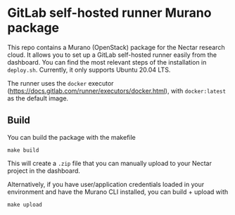 # GitLab self-hosted runner Murano package

This repo contains a Murano (OpenStack) package for the Nectar research cloud. It allows you to set up a GitLab self-hosted runner easily from the dashboard. You can find the most relevant steps of the installation in `deploy.sh`. Currently, it only supports Ubuntu 20.04 LTS.

The runner uses the `docker` executor (https://docs.gitlab.com/runner/executors/docker.html), with `docker:latest` as the default image.

## Build
You can build the package with the makefile
```
make build
```
This will create a `.zip` file that you can manually upload to your Nectar project in the dashboard.

Alternatively, if you have user/application credentials loaded in your environment and have the Murano CLI installed, you can build + upload with
```
make upload
```
